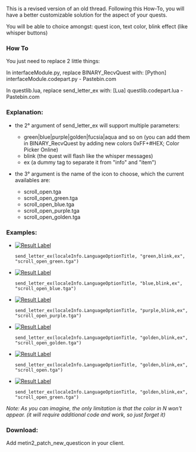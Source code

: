 This is a revised version of an old thread. Following this How-To, you will have a better customizable solution for the aspect of your quests.

You will be able to choice amongst: quest icon, text color, blink effect (like whisper buttons)

### How To
You just need to replace 2 little things:

In interfaceModule.py, replace BINARY_RecvQuest with:
[Python] interfaceModule.codepart.py - Pastebin.com

In questlib.lua, replace send_letter_ex with:
[Lua] questlib.codepart.lua - Pastebin.com

### Explanation:
- the 2° argument of send_letter_ex will support multiple parameters:

	- green|blue|purple|golden|fucsia|aqua and so on (you can add them in BINARY_RecvQuest by adding new colors 0xFF+#HEX; Color Picker Online)
	- blink (the quest will flash like the whisper messages)
	- ex (a dummy tag to separate it from "info" and "item")

- the 3° argument is the name of the icon to choose, which the current availables are:

	- scroll_open.tga
	- scroll_open_green.tga
	- scroll_open_blue.tga
	- scroll_open_purple.tga
	- scroll_open_golden.tga

### Examples:

- [![Result Label](http://i.imgur.com/3n9yRqF.png)](http://i.imgur.com/3n9yRqF.png)

	```send_letter_ex(localeInfo.LanguageOptionTitle, "green,blink,ex", "scroll_open_green.tga")```

- [![Result Label](http://i.imgur.com/M8MMP3N.png)](http://i.imgur.com/M8MMP3N.png)

	```send_letter_ex(localeInfo.LanguageOptionTitle, "blue,blink,ex", "scroll_open_blue.tga")```

- [![Result Label](http://i.imgur.com/gkEolrr.png)](http://i.imgur.com/gkEolrr.png)

	```send_letter_ex(localeInfo.LanguageOptionTitle, "purple,blink,ex", "scroll_open_purple.tga")```

- [![Result Label](http://i.imgur.com/AH6tgAW.png)](http://i.imgur.com/AH6tgAW.png)

	```send_letter_ex(localeInfo.LanguageOptionTitle, "golden,blink,ex", "scroll_open_golden.tga")```

- [![Result Label](http://i.imgur.com/7uBSyfS.png)](http://i.imgur.com/7uBSyfS.png)

	```send_letter_ex(localeInfo.LanguageOptionTitle, "golden,blink,ex", "scroll_open.tga")```

- [![Result Label](http://i.imgur.com/qvhg6Ql.png)](http://i.imgur.com/qvhg6Ql.png)

	```send_letter_ex(localeInfo.LanguageOptionTitle, "golden,blink,ex", "scroll_open_green.tga")```

_Note: As you can imagine, the only limitation is that the color in N won't appear. (it will require additional code and work, so just forget it)_

### Download:
Add metin2_patch_new_questicon in your client.
